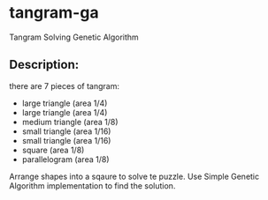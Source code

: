 # tangram-ga

Tangram Solving Genetic Algorithm

## Description:

there are 7 pieces of tangram:

- large triangle (area 1/4)
- large triangle (area 1/4)
- medium triangle (area 1/8)
- small triangle (area 1/16)
- small triangle (area 1/16)
- square (area 1/8)
- parallelogram (area 1/8)

Arrange shapes into a sqaure to solve te puzzle.
Use Simple Genetic Algorithm implementation to find the solution.